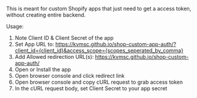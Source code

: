 This is meant for custom Shopify apps that just need to get a access token, without creating entire backend.

Usage:

1. Note Client ID & Client Secret of the app
2. Set App URL to: https://kvmsc.github.io/shop-custom-app-auth/?client_id={client_id}&access_scope={scopes_seperated_by_comma}
3. Add Allowed redirection URL(s): https://kvmsc.github.io/shop-custom-app-auth/
4. Open or Install the app
5. Open browser console and click redirect link
6. Open browser console and copy cURL request to grab access token
7. In the cURL request body, set Client Secret to your app secret
